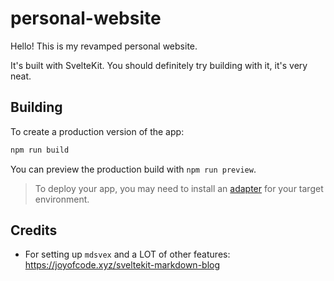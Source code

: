 # personal-website

Hello! This is my revamped personal website.

It's built with SvelteKit. You should definitely try building with it, it's very neat.

## Building

To create a production version of the app:

```bash
npm run build
```

You can preview the production build with `npm run preview`.

> To deploy your app, you may need to install an [adapter](https://kit.svelte.dev/docs/adapters) for your target environment.

## Credits

- For setting up `mdsvex` and a LOT of other features: https://joyofcode.xyz/sveltekit-markdown-blog
